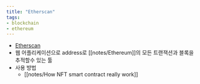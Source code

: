 ```yaml
---
title: "Etherscan"
tags:
- blockchain
- ethereum
---
```


- [Etherscan](https://etherscan.io/)
- 웹 어플리케이션으로 address로 [[notes/Ethereum]]의 모든 트랜잭션과 블록을 추적할수 있는 툴
- 사용 방법 
	- [[notes/How NFT smart contract really work]]
